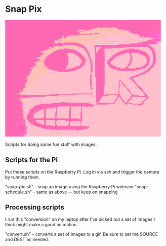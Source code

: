# Snap Pix

![Look](./look.gif)

Scripts for doing some fun stuff with images.

## Scripts for the Pi

Put these scripts on the Raspberry Pi. Log in via ssh and trigger the camera by running them.

"snap-pic.sh" - snap an image using the Raspberry Pi webcam
"snap-schedule.sh" - same as above -- but keep on snapping


## Processing scripts

I run this "conversion" on my laptop after I've picked out a set of images I think might make a good animation.

"convert.sh" - converts a set of images to a gif. Be sure to set the SOURCE and DEST as needed.

